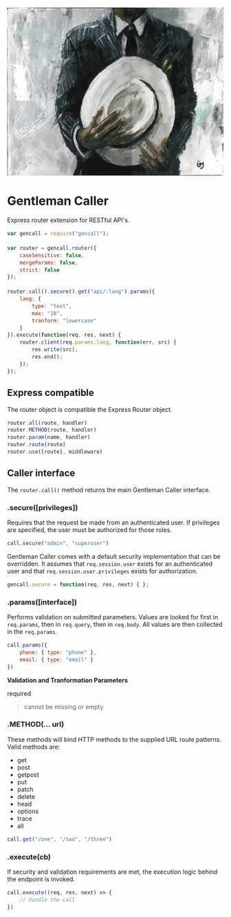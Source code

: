 ![Gentleman Caller](/gc.jpg "Gentleman Caller")

# Gentleman Caller

Express router extension for RESTful API's.

```javascript
var gencall = require("gencall");

var router = gencall.router({ 
    caseSensitive: false,
    mergeParams: false,
    strict: false
});

router.call().secure().get("api/:lang").params({
    lang: {
        type: "text",
        max: "10",
        tranform: "lowercase"
    }
}).execute(function(req, res, next) {
    router.client(req.params.lang, function(err, src) {
        res.write(src);
        res.end();
    });
});
```

## Express compatible

The router object is compatible the Express Router object.  

```javascript
router.all(route, handler)
router.METHOD(route, handler)
router.param(name, handler)
router.route(route)
router.use([route], middleware)
```

## Caller interface

The `router.call()` method returns the main Gentleman Caller interface.

### .secure([privileges])

Requires that the request be made from an authenticated user.  If privileges are specified, the user must be authorized for those roles.

```javascript
call.secure("admin", "superuser")
```

Gentleman Caller comes with a default security implementation that can be overridden.  It assumes that `req.session.user` exists for an authenticated user and that `req.session.user.privileges` exists for authorization.

```javascript
gencall.secure = function(req, res, next) { };
```

### .params([interface])

Performs validation on submitted parameters.  Values are looked for first in `req.params`, then in `req.query`, then in `req.body`.  All values are then collected in the `req.params`.

```javascript
call.params({
    phone: { type: "phone" },
    email: { type: "email" }
})
```

__Validation and Tranformation Parameters__

required
> cannot be missing or empty

### .METHOD(... url)

These methods will bind HTTP methods to the supplied URL route patterns.  Valid methods are:

* get
* post
* getpost
* put
* patch
* delete
* head
* options
* trace
* all

```javascript
call.get("/one", "/two", "/three")
```

### .execute(cb)

If security and validation requirements are met, the execution logic behind the endpoint is invoked.

```javascript
call.execute((req, res, next) => {
    // handle the call
})
```